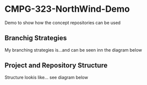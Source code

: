 # CMPG-323-NorthWind-Demo
Demo to show how the concept repositories can be used


## Branchig Strategies
My branching strategies is...and can be seen inn the diagram below

## Project and Repository Structure
Structure lookis like... see diagram below
